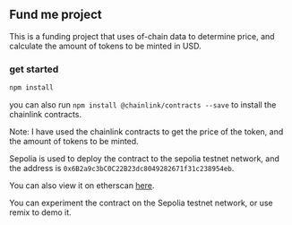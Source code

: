 ## Fund me project

This is a funding project that uses of-chain data to determine price, and calculate the amount of tokens to be minted in USD.

### get started

```bash
npm install
```

you can also run `npm install @chainlink/contracts --save` to install the chainlink contracts.

Note: I have used the chainlink contracts to get the price of the token, and the amount of tokens to be minted. 

Sepolia is used to deploy the contract to the sepolia testnet network, and the address is `0x6B2a9c3bC0C22B23dc8049282671f31c238954eb`.

You can also view it on etherscan [here](https://sepolia.etherscan.io/tx/0x163a86eee15155e59a425948a951a5abde06477a4ed931c49968e1ca501021fe).

You can experiment the contract on the Sepolia testnet network, or use remix to demo it.